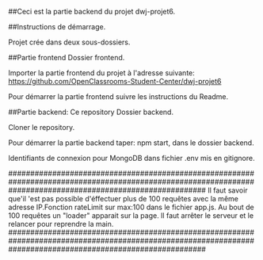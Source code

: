 ##Ceci est la partie backend du projet dwj-projet6.

##Instructions de démarrage.

Projet crée dans deux sous-dossiers.

##Partie frontend
Dossier frontend.

Importer la partie frontend du projet à l'adresse suivante: https://github.com/OpenClassrooms-Student-Center/dwj-projet6

Pour démarrer la partie frontend suivre les instructions du Readme.

##Partie backend: Ce repository
Dossier backend.

Cloner le repository.

Pour démarrer la partie backend taper: npm start, dans le dossier backend.

Identifiants de connexion pour MongoDB dans fichier .env mis en gitignore.

#############################################################################################################################################################
Il faut savoir que'il 'est pas possible d'éffectuer plus  de 100 requêtes avec la même adresse IP.Fonction rateLimit sur max:100 dans le fichier app.js.
Au bout de 100 requêtes  un "loader" apparait sur la page. Il faut arrêter le serveur  et le relancer  pour reprendre la  main.
#############################################################################################################################################################
